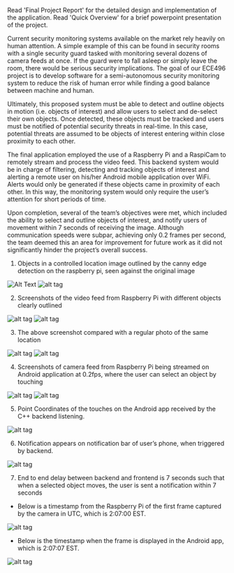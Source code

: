 Read 'Final Project Report' for the detailed design and implementation of the application.
Read 'Quick Overview' for a brief powerpoint presentation of the project.

Current security monitoring systems available on the market rely heavily on human attention. A simple example of this can be found in security rooms with a single security guard tasked with monitoring several dozens of camera feeds at once. If the guard were to fall asleep or simply leave the room, there would be serious security implications. The goal of our ECE496 project is to develop software for a semi-autonomous security monitoring system to reduce the risk of human error while finding a good balance between machine and human.

Ultimately, this proposed system must be able to detect and outline objects in motion (i.e. objects of interest) and allow users to select and de-select their own objects. Once detected, these objects must be tracked and users must be notified of potential security threats in real-time. In this case, potential threats are assumed to be objects of interest entering within close proximity to each other.

The final application employed the use of a Raspberry Pi and a RaspiCam to remotely stream and process the video feed. This backend system would be in charge of filtering, detecting and tracking objects of interest and alerting a remote user on his/her Android mobile application over WiFi. Alerts would only be generated if these objects came in proximity of each other. In this way, the monitoring system would only require the user’s attention for short periods of time.

Upon completion, several of the team’s objectives were met, which included the ability to select and outline objects of interest, and notify users of movement within 7 seconds of receiving the image. Although communication speeds were subpar, achieving only 0.2 frames per second, the team deemed this an area for improvement for future work as it did not significantly hinder the project’s overall success.

1) Objects in a controlled location image outlined by the canny edge detection on the raspberry pi, seen against the original image

![Alt Text](https://github.com/sanjanaKamb/DesignProject/blob/master/Picture1.jpg)
![alt tag](https://github.com/sanjanaKamb/DesignProject/blob/master/Picture2.jpg)

2) Screenshots of the video feed from Raspberry Pi with different objects clearly outlined 

![alt tag](https://github.com/sanjanaKamb/DesignProject/blob/master/Picture3.png)
![alt tag](https://github.com/sanjanaKamb/DesignProject/blob/master/Picture4.png)

3) The above screenshot compared with a regular photo of the same location

![alt tag](https://github.com/sanjanaKamb/DesignProject/blob/master/Picture5.png)
![alt tag](https://github.com/sanjanaKamb/DesignProject/blob/master/Picture6.jpg)

4) Screenshots of camera feed from Raspberry Pi being streamed on Android application at 0.2fps, where the user can select an object by touching

![alt tag](https://github.com/sanjanaKamb/DesignProject/blob/master/Picture8.png)
![alt tag](https://github.com/sanjanaKamb/DesignProject/blob/master/Picture9.png)

5) Point Coordinates of the touches on the Android app received by the C++ backend listening.

![alt tag](https://github.com/sanjanaKamb/DesignProject/blob/master/Picture7.png)

6) Notification appears on notification bar of user’s phone, when triggered by backend.

![alt tag](https://github.com/sanjanaKamb/DesignProject/blob/master/Picture10.png)

7) End to end delay between backend and frontend is 7 seconds such that when a selected object moves, the user is sent a notification within 7 seconds

- Below is a timestamp from the Raspberry Pi of the first frame captured by the camera in UTC, which is 2:07:00 EST. 

![alt tag](https://github.com/sanjanaKamb/DesignProject/blob/master/Picture11.png)

- Below is the timestamp when the frame is displayed in the Android app, which is 2:07:07 EST.

![alt tag](https://github.com/sanjanaKamb/DesignProject/blob/master/Picture12.png)
